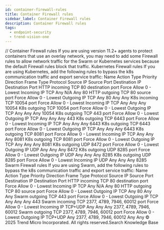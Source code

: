 ```yaml
---
id: container-firewall-rules
title: Container Firewall rules
sidebar_label: Container Firewall rules
description: Container Firewall rules
tags:
  - endpoint-security
  - trend-vision-one
---
```


/*<![CDATA[*/ $('#title').html($('meta[name=map-description]').attr('content')); /*]]>*/ Container Firewall rules If you are using version 11.2+ agents to protect containers that use an overlay network, you may need to add some Firewall rules to allow network traffic for the Swarm or Kubernetes services because the default Firewall rules block that traffic. Kubernetes Firewall rules If you are using Kubernetes, add the following rules to bypass the k8s communication traffic and export service traffic: Name Action Type Priority Direction Frame Type Protocol Source IP Source Port Destination IP Destination Port HTTP incoming TCP 80 destination port Force Allow 0 - Lowest Incoming IP TCP Any N/A Any 80 HTTP outgoing TCP 80 source port Force Allow 0 - Lowest Outgoing IP TCP Any 80 Any Any K8s incoming TCP 10054 port Force Allow 0 - Lowest Incoming IP TCP Any Any Any 10054 K8s outgoing TCP 10054 port Force Allow 0 - Lowest Outgoing IP TCP Any Any Any 10054 K8s outgoing TCP 443 port Force Allow 0 - Lowest Outgoing IP TCP Any Any Any 443 K8s outgoing TCP 6443 port Force Allow 0 - Lowest Incoming IP TCP Any Any Any 6443 K8s outgoing TCP 6443 port Force Allow 0 - Lowest Outgoing IP TCP Any Any Any 6443 K8s outgoing TCP 8081 port Force Allow 0 - Lowest Incoming IP TCP Any Any Any 8081 K8s outgoing TCP 8081 port Force Allow 0 - Lowest Outgoing IP TCP Any Any Any 8081 K8s outgoing UDP 8472 port Force Allow 0 - Lowest Outgoing IP UDP Any Any Any 8472 K8s outgoing UDP 8285 port Force Allow 0 - Lowest Outgoing IP UDP Any Any Any 8285 K8s outgoing UDP 8285 port Force Allow 0 - Lowest Incoming IP UDP Any Any Any 8285 Swarm Firewall rules If you are using Swarm, add the following rules to bypass the k8s communication traffic and export service traffic: Name Action Type Priority Direction Frame Type Protocol Source IP Source Port Destination IP Destination Port HTTP incoming TCP 80 destination port Force Allow 0 - Lowest Incoming IP TCP Any N/A Any 80 HTTP outgoing TCP 80 source port Force Allow 0 - Lowest Outgoing IP TCP Any 80 Any Any Swarm outgoing TCP 443 port Force Allow 0 - Lowest Outgoing IP TCP Any Any Any 443 Swarm incoming TCP 2377, 4789, 7946, 60012 port Force Allow 0 - Lowest Incoming IP TCP+UDP Any Any Any 2377, 4789, 7946, 60012 Swarm outgoing TCP 2377, 4789, 7946, 60012 port Force Allow 0 - Lowest Outgoing IP TCP+UDP Any 2377, 4789, 7946, 60012 Any Any © 2025 Trend Micro Incorporated. All rights reserved.Search Knowledge Base